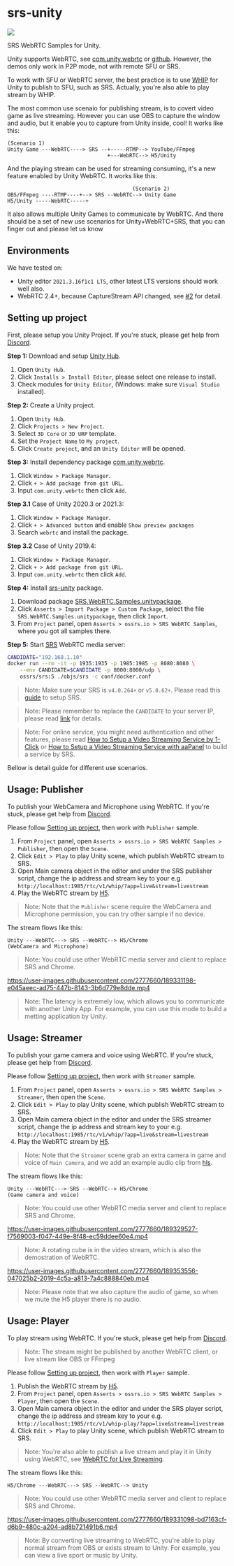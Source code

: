 # srs-unity

[![](https://badgen.net/discord/members/yZ4BnPmHAd)](https://discord.gg/yZ4BnPmHAd)

SRS WebRTC Samples for Unity.

Unity supports WebRTC, see [com.unity.webrtc](https://docs.unity3d.com/Packages/com.unity.webrtc@2.4/manual/index.html) or [github](https://github.com/Unity-Technologies/com.unity.webrtc). However, the demos only work in P2P mode, not with remote SFU or SRS.

To work with SFU or WebRTC server, the best practice is to use [WHIP](https://datatracker.ietf.org/doc/draft-ietf-wish-whip/) for Unity to publish to SFU, such as SRS. Actually, you're also able to play stream by WHIP.

The most common use scenaio for publishing stream, is to covert video game as live streaming. However you can use OBS to capture the window and audio, but it enable you to capture from Unity inside, cool! It works like this:

```
(Scenario 1)
Unity Game ---WebRTC----> SRS --+-----RTMP--> YouTube/FFmpeg
                                +---WebRTC--> H5/Unity
```

And the playing stream can be used for streaming consuming, it's a new feature enabled by Unity WebRTC. It works like this:

```
                                        (Scenario 2)
OBS/FFmpeg ----RTMP----+--> SRS --WebRTC--> Unity Game
H5/Unity -----WebRTC-----+
```

It also allows multiple Unity Games to communicate by WebRTC. And there should be a set of new use scenarios for Unity+WebRTC+SRS, that you can finger out and please let us know

## Environments

We have tested on:

* Unity editor `2021.3.16f1c1 LTS`, other latest LTS versions should work well also.
* WebRTC 2.4+, because CaptureStream API changed, see [#2](https://github.com/ossrs/srs-unity/issues/2) for detail.

<a name="usage"></a>

## Setting up project

First, please setup you Unity Project. If you're stuck, please get help from [Discord](https://discord.gg/yZ4BnPmHAd).

**Step 1:** Download and setup [Unity Hub](https://unity.com/download).

1. Open `Unity Hub`.
1. Click `Installs > Install Editor`, please select one release to install.
1. Check modules for `Unity Editor`, (Windows: make sure `Visual Studio` installed).

**Step 2:** Create a Unity project.

1. Open `Unity Hub`.
1. Click `Projects > New Project`.
1. Select `3D Core` or `3D URP` template.
1. Set the `Project Name` to `My project`.
1. Click `Create project`, and an `Unity Editor` will be opened.

**Step 3:** Install dependency package [com.unity.webrtc](https://docs.unity3d.com/Packages/com.unity.webrtc@2.4/manual/install.html).

1. Click `Window > Package Manager`.
1. Click `+ > Add package from git URL`.
1. Input `com.unity.webrtc` then click `Add`.

**Step 3.1** Case of Unity 2020.3 or 2021.3:

1. Click `Window > Package Manager`.
1. Click `+ > Advanced button` and enable `Show preview packages`
1. Search `webrtc` and install the package.

**Step 3.2** Case of Unity 2019.4:

1. Click `Window > Package Manager`.
2. Click `+ > Add package from git URL`.
3. Input `com.unity.webrtc` then click `Add`.

**Step 4:** Install [srs-unity](https://github.com/ossrs/srs-unity/releases) package.

1. Download package [SRS.WebRTC.Samples.unitypackage](https://github.com/ossrs/srs-unity/releases/latest/download/SRS.WebRTC.Samples.unitypackage).
1. Click `Asserts > Import Package > Custom Package`, select the file `SRS.WebRTC.Samples.unitypackage`, then click `Import`.
1. From `Project` panel, open `Asserts > ossrs.io > SRS WebRTC Samples`, where you got all samples there.

**Step 5:** Start [SRS](https://ossrs.io/lts/en-us/docs/v5/doc/getting-started) WebRTC media server:

```bash
CANDIDATE="192.168.1.10"
docker run --rm -it -p 1935:1935 -p 1985:1985 -p 8080:8080 \
    --env CANDIDATE=$CANDIDATE -p 8000:8000/udp \
    ossrs/srs:5 ./objs/srs -c conf/docker.conf
```

> Note: Make sure your SRS is `v4.0.264+` or `v5.0.62+`. Please read this [guide](https://ossrs.io/lts/en-us/docs/v5/doc/getting-started) to setup SRS.

> Note: Please remember to replace the `CANDIDATE` to your server IP, please read [link](https://ossrs.io/lts/en-us/docs/v5/doc/webrtc#config-candidate) for details.

> Note: For online service, you might need authentication and other features, please read [How to Setup a Video Streaming Service by 1-Click](https://ossrs.io/lts/en-us/blog/SRS-Cloud-Tutorial) or [How to Setup a Video Streaming Service with aaPanel](https://ossrs.io/lts/en-us/blog/BT-aaPanel) to build a service by SRS.

Bellow is detail guide for different use scenarios.

## Usage: Publisher

To publish your WebCamera and Microphone using WebRTC. If you're stuck, please get help from [Discord](https://discord.gg/yZ4BnPmHAd).

Please follow [Setting up project](#setting-up-project), then work with `Publisher` sample.

1. From `Project` panel, open `Asserts > ossrs.io > SRS WebRTC Samples > Publisher`, then open the `Scene`.
1. Click `Edit > Play` to play Unity scene, which publish WebRTC stream to SRS.
1. Open Main camera object in the editor and under the SRS publisher script, change the ip address and stream key to your e.g. `http://localhost:1985/rtc/v1/whip/?app=live&stream=livestream`
1. Play the WebRTC stream by [H5](http://localhost:8080/players/rtc_player.html?autostart=true).

> Note: Note that the `Publisher` scene require the WebCamera and Microphone permission, you can try other sample if no device.

The stream flows like this:

```
Unity ---WebRTC---> SRS --WebRTC--> H5/Chrome
(WebCamera and Microphone)
```

> Note: You could use other WebRTC media server and client to replace SRS and Chrome.

https://user-images.githubusercontent.com/2777660/189331198-e045aeec-ad75-447b-8143-3b6d779e8dde.mp4

> Note: The latency is extremely low, which allows you to communicate with another Unity App. For example, you can use this mode to build a metting application by Unity.

## Usage: Streamer

To publish your game camera and voice using WebRTC. If you're stuck, please get help from [Discord](https://discord.gg/yZ4BnPmHAd).

Please follow [Setting up project](#setting-up-project), then work with `Streamer` sample.

1. From `Project` panel, open `Asserts > ossrs.io > SRS WebRTC Samples > Streamer`, then open the `Scene`.
1. Click `Edit > Play` to play Unity scene, which publish WebRTC stream to SRS.
1. Open Main camera object in the editor and under the SRS streamer script, change the ip address and stream key to your e.g. `http://localhost:1985/rtc/v1/whip/?app=live&stream=livestream`
1. Play the WebRTC stream by [H5](http://localhost:8080/players/rtc_player.html?autostart=true).

> Note: Note that the `Streamer` scene grab an extra camera in game and voice of `Main Camera`, and we add an example audio clip from [hls](https://developer.apple.com/streaming/examples/basic-stream-osx-ios4-3.html).

The stream flows like this:

```
Unity ---WebRTC---> SRS --WebRTC--> H5/Chrome
(Game camera and voice)
```

> Note: You could use other WebRTC media server and client to replace SRS and Chrome.

https://user-images.githubusercontent.com/2777660/189329527-f7569003-f047-449e-8f48-ec59ddee60e4.mp4

> Note: A rotating cube is in the video stream, which is also the demostration of WebRTC.

https://user-images.githubusercontent.com/2777660/189353556-047025b2-2019-4c5a-a813-7a4c888840eb.mp4

> Note: Please note that we also capture the audio of game, so when we mute the H5 player there is no audio.

## Usage: Player

To play stream using WebRTC. If you're stuck, please get help from [Discord](https://discord.gg/yZ4BnPmHAd).

> Note: The stream might be published by another WebRTC client, or live stream like OBS or FFmpeg

Please follow [Setting up project](#setting-up-project), then work with `Player` sample.

1. Publish the WebRTC stream by [H5](http://localhost:8080/players/rtc_publisher.html?autostart=true).
1. From `Project` panel, open `Asserts > ossrs.io > SRS WebRTC Samples > Player`, then open the `Scene`.
1. Open Main camera object in the editor and under the SRS player script, change the ip address and stream key to your e.g. `http://localhost:1985/rtc/v1/whip-play/?app=live&stream=livestream`
1. Click `Edit > Play` to play Unity scene, which publish WebRTC stream to SRS.

> Note: You're also able to publish a live stream and play it in Unity using WebRTC, see [WebRTC for Live Streaming](https://ossrs.io/lts/en-us/docs/v5/doc/getting-started#webrtc-for-live-streaming).

The stream flows like this:

```
H5/Chrome ---WebRTC---> SRS --WebRTC--> Unity
```

> Note: You could use other WebRTC media server and client to replace SRS and Chrome.

https://user-images.githubusercontent.com/2777660/189331098-bd7163cf-d6b9-480c-a204-ad8b721491b6.mp4

> Note: By converting live streaming to WebRTC, you're able to play normal stream from OBS or exists stream to Unity. For example, you can view a live sport or music by Unity.

